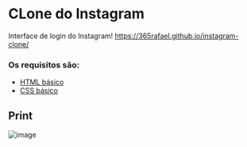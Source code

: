 # CLone do Instagram
 
 Interface de login do Instagram! 
 https://365rafael.github.io/instagram-clone/

### Os requisitos são:

* [HTML básico](https://www.w3schools.com/html/)
* [CSS básico](https://developer.mozilla.org/pt-BR/docs/Web/CSS)

## Print

![image](https://user-images.githubusercontent.com/97065934/175796187-aea8fb1a-000d-4a1d-9889-d1c2712cd47b.png)

